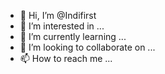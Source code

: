 - 👋 Hi, I’m @Indifirst
- 👀 I’m interested in ...
- 🌱 I’m currently learning ...
- 💞️ I’m looking to collaborate on ...
- 📫 How to reach me ...

<!---
Indifirst/Indifirst is a ✨ special ✨ repository because its `README.md` (this file) appears on your GitHub profile.
You can click the Preview link to take a look at your changes.
--->
